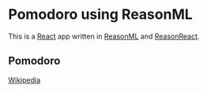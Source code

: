 # Pomodoro using ReasonML
This is a [React](https://reactjs.org/) app written in [ReasonML](https://reasonml.github.io) and [ReasonReact](https://reasonml.github.io/reason-react/).

## Pomodoro
[Wikipedia](https://en.wikipedia.org/wiki/Pomodoro_Technique)